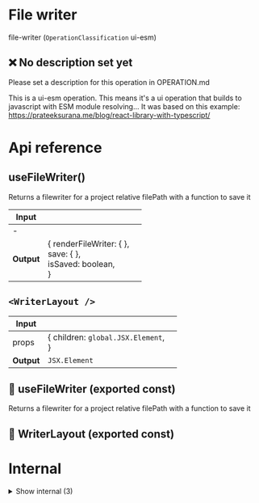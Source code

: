 # File writer

file-writer (`OperationClassification` ui-esm)


## ❌ No description set yet

Please set a description for this operation in OPERATION.md

This is a ui-esm operation. This means it's a ui operation that builds to javascript with ESM module resolving... It was based on this example: https://prateeksurana.me/blog/react-library-with-typescript/




# Api reference

## useFileWriter()

Returns a filewriter for a project relative filePath with a function to save it


| Input      |    |    |
| ---------- | -- | -- |
| - | | |
| **Output** | { renderFileWriter: {  }, <br />save: {  }, <br />isSaved: boolean, <br /> }   |    |



## `<WriterLayout />`

| Input      |    |    |
| ---------- | -- | -- |
| props | { children: `global.JSX.Element`, <br /> } |  |
| **Output** | `JSX.Element`   |    |



## 📄 useFileWriter (exported const)

Returns a filewriter for a project relative filePath with a function to save it


## 📄 WriterLayout (exported const)

# Internal

<details><summary>Show internal (3)</summary>
    
  # `<OpenFileWriterPages />`




| Input      |    |    |
| ---------- | -- | -- |
| props | { pagesObject: `PagesObjectShape`, <br /> } |  |
| **Output** | `JSX.Element`   |    |



## 📄 OpenFileWriterPages (exported const)

## 📄 { useStore, StoreProvider } (exported const)

Combining two store types to create an aggregated store
  </details>

